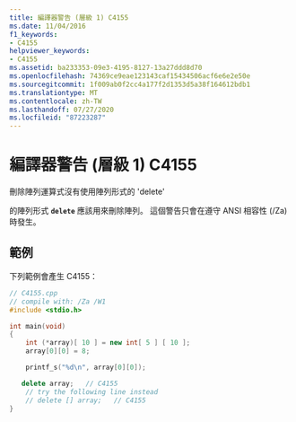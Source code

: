 ```yaml
---
title: 編譯器警告 (層級 1) C4155
ms.date: 11/04/2016
f1_keywords:
- C4155
helpviewer_keywords:
- C4155
ms.assetid: ba233353-09e3-4195-8127-13a27ddd8d70
ms.openlocfilehash: 74369ce9eae123143caf15434506acf6e6e2e50e
ms.sourcegitcommit: 1f009ab0f2cc4a177f2d1353d5a38f164612bdb1
ms.translationtype: MT
ms.contentlocale: zh-TW
ms.lasthandoff: 07/27/2020
ms.locfileid: "87223287"
---
```

# <a name="compiler-warning-level-1-c4155"></a>編譯器警告 (層級 1) C4155

刪除陣列運算式沒有使用陣列形式的 'delete'

的陣列形式 **`delete`** 應該用來刪除陣列。 這個警告只會在遵守 ANSI 相容性 (/Za) 時發生。

## <a name="example"></a>範例

下列範例會產生 C4155：

```cpp
// C4155.cpp
// compile with: /Za /W1
#include <stdio.h>

int main(void)
{
    int (*array)[ 10 ] = new int[ 5 ] [ 10 ];
    array[0][0] = 8;

    printf_s("%d\n", array[0][0]);

   delete array;   // C4155
    // try the following line instead
    // delete [] array;   // C4155
}
```
